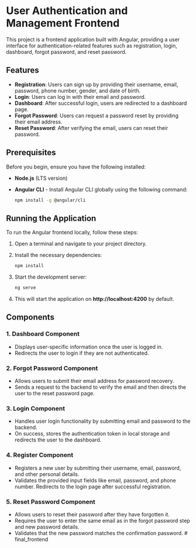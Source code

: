 # User Authentication and Management Frontend

This project is a frontend application built with Angular, providing a user interface for authentication-related features such as registration, login, dashboard, forgot password, and reset password.

## Features

- **Registration**: Users can sign up by providing their username, email, password, phone number, gender, and date of birth.
- **Login**: Users can log in with their email and password.
- **Dashboard**: After successful login, users are redirected to a dashboard page.
- **Forgot Password**: Users can request a password reset by providing their email address.
- **Reset Password**: After verifying the email, users can reset their password.

## Prerequisites

Before you begin, ensure you have the following installed:

- **Node.js** (LTS version) 
- **Angular CLI** - Install Angular CLI globally using the following command:
  
  ```bash
  npm install -g @angular/cli

## Running the Application

To run the Angular frontend locally, follow these steps:

1. Open a terminal and navigate to your project directory.

2. Install the necessary dependencies:
   ```bash
   npm install
3. Start the development server:
   ```bash
   ng serve
4. This will start the application on **http://localhost:4200** by default.

## Components

### 1. Dashboard Component
- Displays user-specific information once the user is logged in.
- Redirects the user to login if they are not authenticated.
### 2. Forgot Password Component
- Allows users to submit their email address for password recovery.
- Sends a request to the backend to verify the email and then directs the user to the reset password page.
### 3. Login Component
- Handles user login functionality by submitting email and password to the backend.
- On success, stores the authentication token in local storage and redirects the user to the dashboard.
### 4. Register Component
- Registers a new user by submitting their username, email, password, and other personal details.
- Validates the provided input fields like email, password, and phone number.
Redirects to the login page after successful registration.
### 5. Reset Password Component
- Allows users to reset their password after they have forgotten it.
- Requires the user to enter the same email as in the forgot password step and new password details.
- Validates that the new password matches the confirmation password.
#   f i n a l _ f r o n t e n d  
 